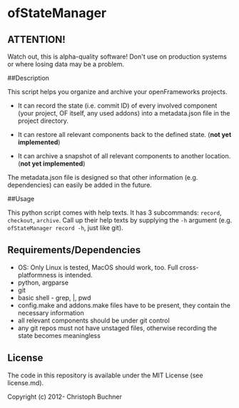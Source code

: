 # ofStateManager

## ATTENTION!

Watch out, this is alpha-quality software!
Don't use on production systems or where losing data may be a problem.

##Description

This script helps you organize and archive your openFrameworks projects.
* It can record the state (i.e. commit ID) of every involved component (your project, OF itself, any used addons) into a metadata.json file in the project directory.

* It can restore all relevant components back to the defined state. (**not yet implemented**)

* It can archive a snapshot of all relevant components to another location. (**not yet implemented**)

The metadata.json file is designed so that other information (e.g. dependencies) can easily be added in the future.

##Usage

This python script comes with help texts. 
It has 3 subcommands: `record`, `checkout`, `archive`. 
Call up their help texts by supplying the `-h` argument (e.g. `ofStateManager record -h`, just like git).

## Requirements/Dependencies

* OS: Only Linux is tested, MacOS should work, too. Full cross-platformness is intended.
* python, argparse 
* git
* basic shell - grep, |, pwd
* config.make and addons.make files have to be present, they contain the necessary information
* all relevant components should be under git control
* any git repos must not have unstaged files, otherwise recording the state becomes meaningless

## License

The code in this repository is available under the MIT License (see license.md).

Copyright (c) 2012- Christoph Buchner
